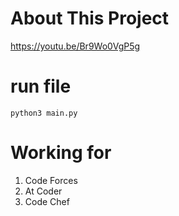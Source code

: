 # About This Project 
https://youtu.be/Br9Wo0VgP5g

# run file
`` python3 main.py ``

# Working for
1. Code Forces
2. At Coder
3. Code Chef
